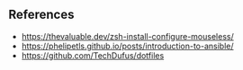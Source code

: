 ## References

 - https://thevaluable.dev/zsh-install-configure-mouseless/
 - https://phelipetls.github.io/posts/introduction-to-ansible/
 - https://github.com/TechDufus/dotfiles
